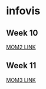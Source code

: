 # infovis
## Week 10
[MOM2 LINK](https://public.tableau.com/profile/conrado.alfonso#!/vizhome/MOM2_15842001684770/Hoja1)
## Week 11
[MOM3 LINK](https://public.tableau.com/profile/conrado.alfonso#!/vizhome/MOM3_15847195772820/Hoja1)
